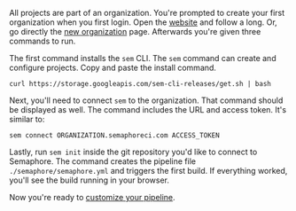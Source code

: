 All projects are part of an organization. You're prompted to create
your first organization when you first login. Open the [website][app]
and follow a long. Or, go directly the [new
organization](https://me.semaphoreci.com/organizations/new) page.
Afterwards you're given three commands to run.

The first command installs the `sem` CLI. The `sem` command can create
and configure projects. Copy and paste the install command.

```
curl https://storage.googleapis.com/sem-cli-releases/get.sh | bash
```

Next, you'll need to connect `sem` to the organization. That command
should be displayed as well. The command includes the URL and access
token. It's similar to:

```
sem connect ORGANIZATION.semaphoreci.com ACCESS_TOKEN
```

Lastly, run `sem init` inside the git repository you'd like to connect
to Semaphore. The command creates the pipeline file
`./semaphore/semaphore.yml` and triggers the first build. If
everything worked, you'll see the build running in your browser.

Now you're ready to [customize your pipeline][next].

[app]: https://id.semaphoreci.com
[next]: http://placeholder.com
